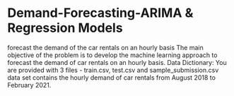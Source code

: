 # Demand-Forecasting-ARIMA & Regression Models
forecast the demand of the car rentals on an hourly basis
The main objective of the problem is to develop the machine learning approach to forecast the demand of car rentals on an hourly basis.
Data Dictionary:
You are provided with 3 files - train.csv, test.csv and sample_submission.csv
data set contains the hourly demand of car rentals from August 2018 to February 2021.
